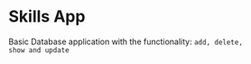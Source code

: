 # Skills App

Basic Database application with the functionality: <code>add, delete, show and update</code>
